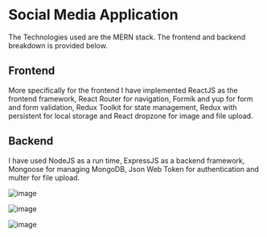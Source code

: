 # Social Media Application

The Technologies used are the MERN stack. The frontend and backend breakdown is provided below.

## Frontend

More specifically for the frontend I have implemented ReactJS as the frontend framework, React Router for navigation, Formik and yup for form and form validation, Redux Toolkit for state management, Redux with persistent for local storage and React dropzone for image and file upload.

## Backend

I have used NodeJS as a run time, ExpressJS as a backend framework, Mongoose for managing MongoDB, Json Web Token for authentication and multer for file upload.

![image](https://github.com/zuhayrdbse/mern-social-media-app/assets/114517721/8334a075-8da8-487a-8e93-a9beb4406fe2)

![image](https://github.com/zuhayrdbse/mern-social-media-app/assets/114517721/f871d622-f6ef-47e5-bd5e-e8f5bba7185e)

![image](https://github.com/zuhayrdbse/mern-social-media-app/assets/114517721/ffe2c1d4-e06e-4f83-9471-63fa79bd77a5)

